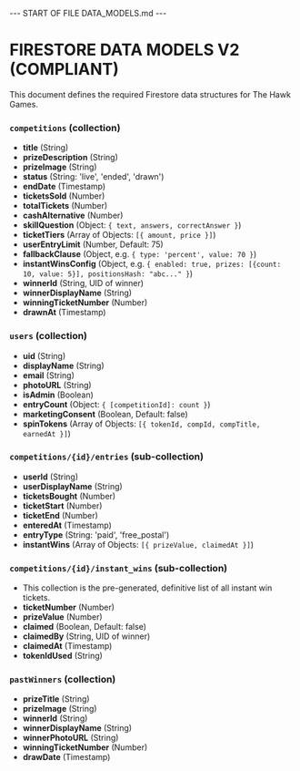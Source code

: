 --- START OF FILE DATA_MODELS.md ---
# FIRESTORE DATA MODELS V2 (COMPLIANT)

This document defines the required Firestore data structures for The Hawk Games.

### `competitions` (collection)
- **title** (String)
- **prizeDescription** (String)
- **prizeImage** (String)
- **status** (String: 'live', 'ended', 'drawn')
- **endDate** (Timestamp)
- **ticketsSold** (Number)
- **totalTickets** (Number)
- **cashAlternative** (Number)
- **skillQuestion** (Object: `{ text, answers, correctAnswer }`)
- **ticketTiers** (Array of Objects: `[{ amount, price }]`)
- **userEntryLimit** (Number, Default: 75)
- **fallbackClause** (Object, e.g. `{ type: 'percent', value: 70 }`)
- **instantWinsConfig** (Object, e.g. `{ enabled: true, prizes: [{count: 10, value: 5}], positionsHash: "abc..." }`)
- **winnerId** (String, UID of winner)
- **winnerDisplayName** (String)
- **winningTicketNumber** (Number)
- **drawnAt** (Timestamp)

### `users` (collection)
- **uid** (String)
- **displayName** (String)
- **email** (String)
- **photoURL** (String)
- **isAdmin** (Boolean)
- **entryCount** (Object: `{ [competitionId]: count }`)
- **marketingConsent** (Boolean, Default: false)
- **spinTokens** (Array of Objects: `[{ tokenId, compId, compTitle, earnedAt }]`)

### `competitions/{id}/entries` (sub-collection)
- **userId** (String)
- **userDisplayName** (String)
- **ticketsBought** (Number)
- **ticketStart** (Number)
- **ticketEnd** (Number)
- **enteredAt** (Timestamp)
- **entryType** (String: 'paid', 'free_postal')
- **instantWins** (Array of Objects: `[{ prizeValue, claimedAt }]`)

### `competitions/{id}/instant_wins` (sub-collection)
- This collection is the pre-generated, definitive list of all instant win tickets.
- **ticketNumber** (Number)
- **prizeValue** (Number)
- **claimed** (Boolean, Default: false)
- **claimedBy** (String, UID of winner)
- **claimedAt** (Timestamp)
- **tokenIdUsed** (String)

### `pastWinners` (collection)
- **prizeTitle** (String)
- **prizeImage** (String)
- **winnerId** (String)
- **winnerDisplayName** (String)
- **winnerPhotoURL** (String)
- **winningTicketNumber** (Number)
- **drawDate** (Timestamp)
